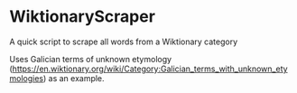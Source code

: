 # WiktionaryScraper
A quick script to scrape all words from a Wiktionary category

Uses Galician terms of unknown etymology (https://en.wiktionary.org/wiki/Category:Galician_terms_with_unknown_etymologies) as an example.
